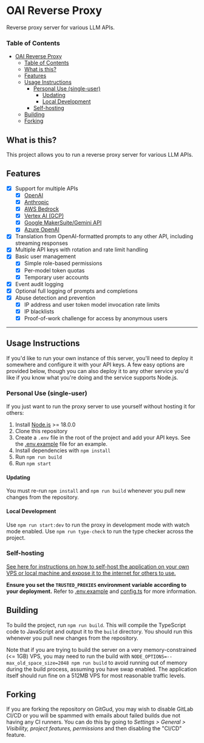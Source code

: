 # OAI Reverse Proxy
Reverse proxy server for various LLM APIs.

### Table of Contents
<!-- TOC -->
* [OAI Reverse Proxy](#oai-reverse-proxy)
    * [Table of Contents](#table-of-contents)
  * [What is this?](#what-is-this)
  * [Features](#features)
  * [Usage Instructions](#usage-instructions)
    * [Personal Use (single-user)](#personal-use-single-user)
      * [Updating](#updating)
      * [Local Development](#local-development)
    * [Self-hosting](#self-hosting)
  * [Building](#building)
  * [Forking](#forking)
<!-- TOC -->

## What is this?
This project allows you to run a reverse proxy server for various LLM APIs.

## Features
- [x] Support for multiple APIs
  - [x] [OpenAI](https://openai.com/)
  - [x] [Anthropic](https://www.anthropic.com/)
  - [x] [AWS Bedrock](https://aws.amazon.com/bedrock/)
  - [x] [Vertex AI (GCP)](https://cloud.google.com/vertex-ai/)
  - [x] [Google MakerSuite/Gemini API](https://ai.google.dev/)
  - [x] [Azure OpenAI](https://azure.microsoft.com/en-us/products/ai-services/openai-service)
- [x] Translation from OpenAI-formatted prompts to any other API, including streaming responses
- [x] Multiple API keys with rotation and rate limit handling
- [x] Basic user management
  - [x] Simple role-based permissions
  - [x] Per-model token quotas
  - [x] Temporary user accounts
- [x] Event audit logging
- [x] Optional full logging of prompts and completions
- [x] Abuse detection and prevention
  - [x] IP address and user token model invocation rate limits
  - [x] IP blacklists
  - [x] Proof-of-work challenge for access by anonymous users

---

## Usage Instructions
If you'd like to run your own instance of this server, you'll need to deploy it somewhere and configure it with your API keys. A few easy options are provided below, though you can also deploy it to any other service you'd like if you know what you're doing and the service supports Node.js.

### Personal Use (single-user)
If you just want to run the proxy server to use yourself without hosting it for others:
1. Install [Node.js](https://nodejs.org/en/download/) >= 18.0.0
2. Clone this repository
3. Create a `.env` file in the root of the project and add your API keys. See the [.env.example](./.env.example) file for an example.
4. Install dependencies with `npm install`
5. Run `npm run build`
6. Run `npm start`

#### Updating
You must re-run `npm install` and `npm run build` whenever you pull new changes from the repository.

#### Local Development
Use `npm run start:dev` to run the proxy in development mode with watch mode enabled. Use `npm run type-check` to run the type checker across the project.

### Self-hosting
[See here for instructions on how to self-host the application on your own VPS or local machine and expose it to the internet for others to use.](./docs/self-hosting.md)

**Ensure you set the `TRUSTED_PROXIES` environment variable according to your deployment.** Refer to [.env.example](./.env.example) and [config.ts](./src/config.ts) for more information.

## Building
To build the project, run `npm run build`. This will compile the TypeScript code to JavaScript and output it to the `build` directory. You should run this whenever you pull new changes from the repository.

Note that if you are trying to build the server on a very memory-constrained (<= 1GB) VPS, you may need to run the build with `NODE_OPTIONS=--max_old_space_size=2048 npm run build` to avoid running out of memory during the build process, assuming you have swap enabled.  The application itself should run fine on a 512MB VPS for most reasonable traffic levels.

## Forking
If you are forking the repository on GitGud, you may wish to disable GitLab CI/CD or you will be spammed with emails about failed builds due not having any CI runners. You can do this by going to *Settings > General > Visibility, project features, permissions* and then disabling the "CI/CD" feature.
